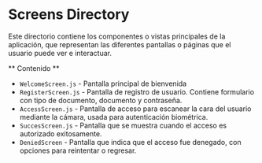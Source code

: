 # Screens Directory

Este directorio contiene los componentes o vistas principales de la aplicación, que representan las diferentes pantallas o páginas que el usuario puede ver e interactuar.

** Contenido **

- `WelcomeScreen.js` - Pantalla principal de bienvenida
- `RegisterScreen.js` - Pantalla de registro de usuario. Contiene formulario con tipo de documento, documento y contraseña.
- `AccessScreen.js` - Pantalla de acceso para escanear la cara del usuario mediante la cámara, usada para autenticación biométrica.
- `SuccesScreen.js` - Pantalla que se muestra cuando el acceso es autorizado exitosamente.
- `DeniedScreen` - Pantalla que indica que el acceso fue denegado, con opciones para reintentar o regresar.


